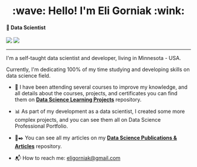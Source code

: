 <h1 align="center">
  :wave: Hello! I'm Eli Gorniak :wink:
</h1>

#### :rocket: Data Scientist

<a href="https://medium.com/in-data-we-trust"><img src="https://img.shields.io/badge/medium-%2312100E.svg?&style=for-the-badge&logo=medium&logoColor=white" ></a>
<a href="https://www.linkedin.com/in/elianice-gorniak"><img src="https://img.shields.io/badge/linkedin-%230077B5.svg?&style=for-the-badge&logo=linkedin&logoColor=white" /><a/>

---
I'm a self-taught data scientist and developer, living in Minnesota - USA.

Currently, I'm dedicating 100% of my time studying and developing skills on data science field.

- :rocket: I have been attending several courses to improve my knowledge, and all details about the courses, projects, and certificates you can find them on [**Data Science Learning Projects**](https://github.com/EliGorniak/Data_Science_Publications_Articles) repository.

- :bar_chart: As part of my development as a data scientist, I created some more complex projects, and you can see them all on Data Science Professional Portfolio.

- :page_with_curl::black_nib: You can see all my articles on my [**Data Science Publications & Articles**](https://github.com/EliGorniak/Data_Science_Publications_Articles) repository.

- :mailbox_with_mail: How to reach me: eligorniak@gmail.com
